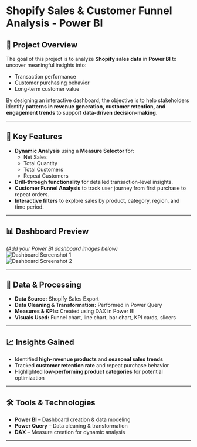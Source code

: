 # Shopify Sales & Customer Funnel Analysis - Power BI

## 📌 Project Overview
The goal of this project is to analyze **Shopify sales data** in **Power BI** to uncover meaningful insights into:
- Transaction performance  
- Customer purchasing behavior  
- Long-term customer value  

By designing an interactive dashboard, the objective is to help stakeholders identify **patterns in revenue generation, customer retention, and engagement trends** to support **data-driven decision-making**.

---

## 🎯 Key Features
- **Dynamic Analysis** using a **Measure Selector** for:
  - Net Sales
  - Total Quantity
  - Total Customers
  - Repeat Customers
- **Drill-through functionality** for detailed transaction-level insights.
- **Customer Funnel Analysis** to track user journey from first purchase to repeat orders.
- **Interactive filters** to explore sales by product, category, region, and time period.

---

## 📊 Dashboard Preview
*(Add your Power BI dashboard images below)*  
![Dashboard Screenshot 1](link-to-image-1)  
![Dashboard Screenshot 2](link-to-image-2)  

---

## 📂 Data & Processing
- **Data Source:** Shopify Sales Export
- **Data Cleaning & Transformation:** Performed in Power Query  
- **Measures & KPIs:** Created using DAX in Power BI
- **Visuals Used:** Funnel chart, line chart, bar chart, KPI cards, slicers

---

## 📈 Insights Gained
- Identified **high-revenue products** and **seasonal sales trends**
- Tracked **customer retention rate** and repeat purchase behavior
- Highlighted **low-performing product categories** for potential optimization

---

## 🛠️ Tools & Technologies
- **Power BI** – Dashboard creation & data modeling  
- **Power Query** – Data cleaning & transformation  
- **DAX** – Measure creation for dynamic analysis  

---



